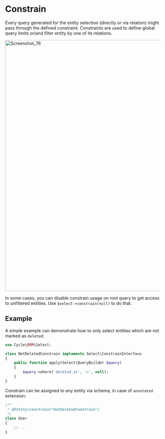 # Constrain
Every query generated for the entity selection (directly or via relation) might pass through the defined constraint.
Constraints are used to define global query limits or/and filter entity by one of its relations.

<img width="816" alt="Screenshot_76" src="https://user-images.githubusercontent.com/796136/59182959-ae1ac280-8b73-11e9-819f-d3966ef691a6.png">

In some cases, you can disable constrain usage on root query to get access to unfiltered entities. Use `$select->constrain(null)` to do that.

## Example
A simple example can demonstrate how to only select entities which are not marked as `deleted`:

```php
use Cycle\ORM\Select;

class NotDeletedConstrain implements Select\ConstrainInterface
{
    public function apply(Select\QueryBuilder $query)
    {
        $query->where('deleted_at', '=', null);
    }
}
```

Constrain can be assigned to any entity via schema, in case of `annotated` extension:

```php
/**
 * @Entity(constrain="NotDeletedConstrain")
 */
class User
{
    // ...
}
```
